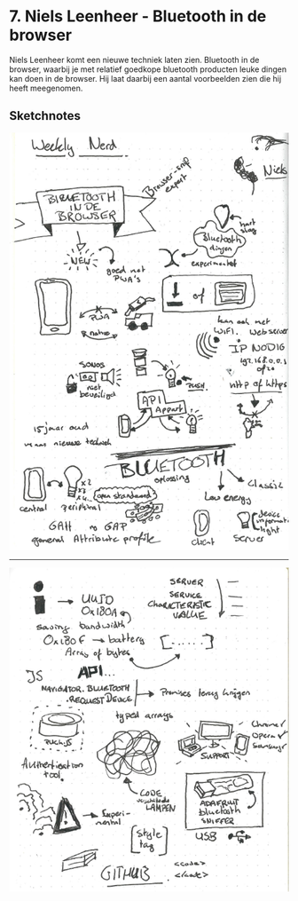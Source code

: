 # 7. Niels Leenheer - Bluetooth in de browser

Niels Leenheer komt een nieuwe techniek laten zien. Bluetooth in de browser, waarbij je met relatief goedkope bluetooth producten leuke dingen kan doen in de browser. Hij laat daarbij een aantal voorbeelden zien die hij heeft meegenomen.

## Sketchnotes

![Screenshot van sketchnotes](images/7_Bluetooth-1.png)

---

![Screenshot van sketchnotes](images/7_Bluetooth-2.png)